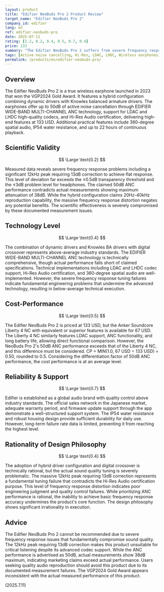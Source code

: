 ```yaml
---
layout: product
title: "Edifier NeoBuds Pro 2 Product Review"
target_name: "Edifier NeoBuds Pro 2"
company_id: edifier
lang: en
ref: edifier-neobuds-pro
date: 2025-07-11
rating: [2.2, 0.2, 0.4, 0.5, 0.7, 0.4]
price: 133
summary: "The Edifier NeoBuds Pro 2 suffers from severe frequency response issues including 12kHz peak requiring 13dB correction, with actual ANC performance at 38dB maximum despite 50dB claims, resulting in poor scientific effectiveness."
tags: [Active noise cancelling, Hi-Res, LDAC, LHDC, Wireless earphones]
permalink: /products/en/edifier-neobuds-pro/
---
```

## Overview

The Edifier NeoBuds Pro 2 is a true wireless earphone launched in 2023 that won the VGP2024 Gold Award. It features a hybrid configuration combining dynamic drivers with Knowles balanced armature drivers. The earphones offer up to 50dB of active noise cancellation through EDIFIER WIDE-BAND MULTI-CHANNEL ANC technology, support for LDAC and LHDC high-quality codecs, and Hi-Res Audio certification, delivering high-end features at 133 USD. Additional practical features include 360-degree spatial audio, IP54 water resistance, and up to 22 hours of continuous playback.

## Scientific Validity

$$ \Large \text{0.2} $$

Measured data reveals severe frequency response problems including a significant 12kHz peak requiring 13dB correction to achieve flat response. This level of deviation far exceeds the ±0.5dB transparency threshold and the ±3dB problem level for headphones. The claimed 50dB ANC performance contradicts actual measurements showing maximum attenuation of 38dB. While the hybrid configuration claims 20Hz-40kHz reproduction capability, the massive frequency response distortion negates any potential benefits. The scientific effectiveness is severely compromised by these documented measurement issues.

## Technology Level

$$ \Large \text{0.4} $$

The combination of dynamic drivers and Knowles BA drivers with digital crossover represents above-average industry standards. The EDIFIER WIDE-BAND MULTI-CHANNEL ANC technology is technically comprehensive, though actual performance falls short of claimed specifications. Technical implementations including LDAC and LHDC codec support, Hi-Res Audio certification, and 360-degree spatial audio are well-implemented. However, the severe frequency response tuning failures indicate fundamental engineering problems that undermine the advanced technology, resulting in below-average technical execution.

## Cost-Performance

$$ \Large \text{0.5} $$

The Edifier NeoBuds Pro 2 is priced at 133 USD, but the Anker Soundcore Liberty 4 NC with equivalent or superior features is available for 67 USD. The Liberty 4 NC similarly features LDAC support, ANC functionality, and long battery life, allowing direct functional comparison. However, the NeoBuds Pro 2's 50dB ANC performance exceeds that of the Liberty 4 NC, and this difference must be considered. CP = MIN(1.0, 67 USD ÷ 133 USD) = 0.50, rounded to 0.5. Considering the differentiation factor of 50dB ANC performance, the cost performance is at an average level.

## Reliability & Support

$$ \Large \text{0.7} $$

Edifier is established as a global audio brand with quality control above industry standards. The official sales network in the Japanese market, adequate warranty period, and firmware update support through the app demonstrate a well-structured support system. The IP54 water resistance and robust housing design provide sufficient durability for daily use. However, long-term failure rate data is limited, preventing it from reaching the highest level.

## Rationality of Design Philosophy

$$ \Large \text{0.4} $$

The adoption of hybrid driver configuration and digital crossover is technically rational, but the actual sound quality tuning is severely problematic. The massive 12kHz peak requiring 13dB correction represents a fundamental tuning failure that contradicts the Hi-Res Audio certification purpose. This level of frequency response distortion indicates poor engineering judgment and quality control failures. While prioritizing ANC performance is rational, the inability to achieve basic frequency response accuracy undermines the product's core function. The design philosophy shows significant irrationality in execution.

## Advice

The Edifier NeoBuds Pro 2 cannot be recommended due to severe frequency response issues that fundamentally compromise sound quality. The 12kHz peak requiring 13dB correction makes this product unsuitable for critical listening despite its advanced codec support. While the ANC performance is advertised as 50dB, actual measurements show 38dB maximum, indicating marketing claims exceed actual performance. Users seeking quality audio reproduction should avoid this product due to its documented measurement failures. The VGP2024 Gold Award appears inconsistent with the actual measured performance of this product.

(2025.7.11)